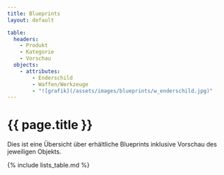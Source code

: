 ```yaml
---
title: Blueprints
layout: default

table:
  headers:
    - Produkt
    - Kategorie
    - Vorschau
  objects:
    - attributes:
        - Enderschild
        - Waffen/Werkzeuge
        - "![grafik](/assets/images/blueprints/w_enderschild.jpg)"
---
```

# {{ page.title }}

Dies ist eine Übersicht über erhältliche Blueprints inklusive Vorschau
des jeweiligen Objekts.

{% include lists_table.md %}
